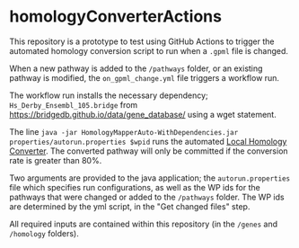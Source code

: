 # homologyConverterActions

This repository is a prototype to test using GitHub Actions to trigger the automated homology conversion script to run when a `.gpml` file is changed.

When a new pathway is added  to the `/pathways` folder, or an existing pathway is modified, the `on_gpml_change.yml` file triggers a workflow run.

The workflow run installs the necessary dependency; `Hs_Derby_Ensembl_105.bridge` from https://bridgedb.github.io/data/gene_database/ using a wget statement.

The line `java -jar HomologyMapperAuto-WithDependencies.jar properties/autorun.properties $wpid` runs the automated [Local Homology Converter](https://github.com/hbasaric/homology.mapper.automated/). The converted pathway will only be committed if the conversion rate is greater than 80%.

Two arguments are provided to the java application; the `autorun.properties` file which specifies run configurations, as well as the WP ids for the pathways that were changed or added to the `/pathways` folder. The WP ids are determined by the yml script, in the "Get changed files" step.

All required inputs are contained within this repository (in the `/genes` and `/homology` folders).
